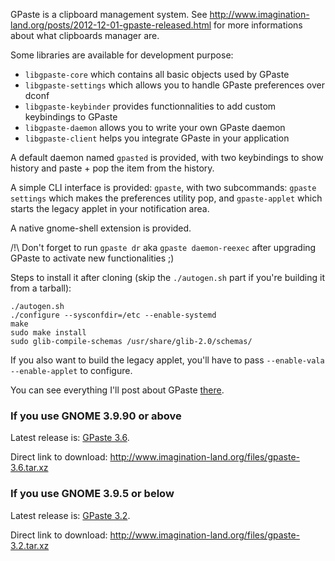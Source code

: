 GPaste is a clipboard management system.
See <http://www.imagination-land.org/posts/2012-12-01-gpaste-released.html> for more informations about what clipboards
manager are. 

Some libraries are available for development purpose:

* `libgpaste-core` which contains all basic objects used by GPaste
* `libgpaste-settings` which allows you to handle GPaste preferences over dconf
* `libgpaste-keybinder` provides functionnalities to add custom keybindings to GPaste
* `libgpaste-daemon` allows you to write your own GPaste daemon
* `libgpaste-client` helps you integrate GPaste in your application

A default daemon named `gpasted` is provided, with two keybindings to show history and paste + pop the item from the
history.

A simple CLI interface is provided: `gpaste`, with two subcommands: `gpaste settings` which makes the preferences
utility pop, and `gpaste-applet` which starts the legacy applet in your notification area.

A native gnome-shell extension is provided.

/!\ Don't forget to run `gpaste dr` aka `gpaste daemon-reexec` after upgrading GPaste to activate new functionalities ;)

Steps to install it after cloning (skip the `./autogen.sh` part if you're building it from a tarball):

    ./autogen.sh
    ./configure --sysconfdir=/etc --enable-systemd
    make
    sudo make install
    sudo glib-compile-schemas /usr/share/glib-2.0/schemas/

If you also want to build the legacy applet, you'll have to pass `--enable-vala --enable-applet` to configure.

You can see everything I'll post about GPaste [there](http://www.imagination-land.org/tags/GPaste.html).

### If you use GNOME 3.9.90 or above

Latest release is: [GPaste 3.6](http://www.imagination-land.org/posts/2013-10-17-gpaste-3.6-released.html).

Direct link to download: <http://www.imagination-land.org/files/gpaste-3.6.tar.xz>

### If you use GNOME 3.9.5 or below

Latest release is: [GPaste 3.2](http://www.imagination-land.org/posts/2013-10-16-gpaste-3.2-released.html).

Direct link to download: <http://www.imagination-land.org/files/gpaste-3.2.tar.xz>
